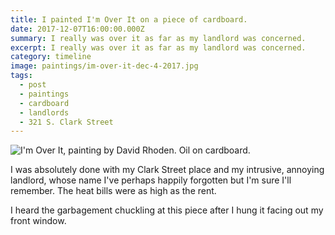 ```yaml
---
title: I painted I'm Over It on a piece of cardboard.
date: 2017-12-07T16:00:00.000Z
summary: I really was over it as far as my landlord was concerned.
excerpt: I really was over it as far as my landlord was concerned.
category: timeline
image: paintings/im-over-it-dec-4-2017.jpg
tags:
  - post
  - paintings
  - cardboard
  - landlords
  - 321 S. Clark Street
---
```


![I'm Over It, painting by David Rhoden. Oil on cardboard.](/static/img/paintings/im-over-it-dec-4-2017.jpg?nf_resize=fit&w=960)

I was absolutely done with my Clark Street place and my intrusive, annoying landlord, whose name I've perhaps happily forgotten but I'm sure I'll remember.  The heat bills were as high as the rent.

I heard the garbagement chuckling at this piece after I hung it facing out my front window.